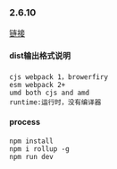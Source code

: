 ### 2.6.10

[链接](http://deal.kaikeba.com/link/7de914a7-261e-4540-9ba7-b6d0bd210573?share_token=Ao4i2TdC&utm_source=%E8%B5%84%E6%96%99%E9%93%BE%E6%8E%A5%E5%85%A5%E5%BA%93&utm_medium=%E5%BE%AE%E4%BF%A1&utm_content=Vue%E6%BA%90%E7%A0%81%E5%89%96%E6%9E%90%E4%B9%8B%E6%95%B4%E4%BD%93%E6%B5%81%E7%A8%8B)

#### dist输出格式说明

    cjs webpack 1，browerfiry
    esm webpack 2+
    umd both cjs and amd
    runtime:运行时，没有编译器

#### process
    npm install
    npm i rollup -g
    npm run dev

    
